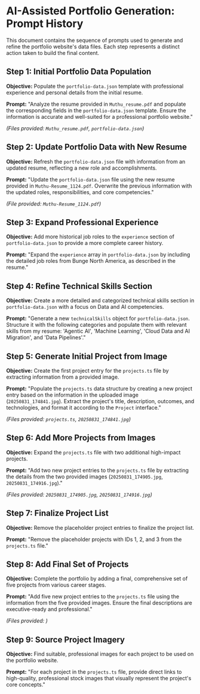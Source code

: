 # AI-Assisted Portfolio Generation: Prompt History

This document contains the sequence of prompts used to generate and refine the portfolio website's data files. Each step represents a distinct action taken to build the final content.

## Step 1: Initial Portfolio Data Population

**Objective:** Populate the `portfolio-data.json` template with professional experience and personal details from the initial resume.

**Prompt:**
"Analyze the resume provided in `Muthu_resume.pdf` and populate the corresponding fields in the `portfolio-data.json` template. Ensure the information is accurate and well-suited for a professional portfolio website."

*(Files provided: `Muthu_resume.pdf`, `portfolio-data.json`)*

## Step 2: Update Portfolio Data with New Resume

**Objective:** Refresh the `portfolio-data.json` file with information from an updated resume, reflecting a new role and accomplishments.

**Prompt:**
"Update the `portfolio-data.json` file using the new resume provided in `Muthu-Resume_1124.pdf`. Overwrite the previous information with the updated roles, responsibilities, and core competencies."

*(File provided: `Muthu-Resume_1124.pdf`)*

## Step 3: Expand Professional Experience

**Objective:** Add more historical job roles to the `experience` section of `portfolio-data.json` to provide a more complete career history.

**Prompt:**
"Expand the `experience` array in `portfolio-data.json` by including the detailed job roles from Bunge North America, as described in the resume."

## Step 4: Refine Technical Skills Section

**Objective:** Create a more detailed and categorized technical skills section in `portfolio-data.json` with a focus on Data and AI competencies.

**Prompt:**
"Generate a new `technicalSkills` object for `portfolio-data.json`. Structure it with the following categories and populate them with relevant skills from my resume: 'Agentic AI', 'Machine Learning', 'Cloud Data and AI Migration', and 'Data Pipelines'."

## Step 5: Generate Initial Project from Image

**Objective:** Create the first project entry for the `projects.ts` file by extracting information from a provided image.

**Prompt:**
"Populate the `projects.ts` data structure by creating a new project entry based on the information in the uploaded image (`20250831_174841.jpg`). Extract the project's title, description, outcomes, and technologies, and format it according to the `Project` interface."

*(Files provided: `projects.ts`, `20250831_174841.jpg`)*

## Step 6: Add More Projects from Images

**Objective:** Expand the `projects.ts` file with two additional high-impact projects.

**Prompt:**
"Add two new project entries to the `projects.ts` file by extracting the details from the two provided images (`20250831_174905.jpg`, `20250831_174916.jpg`)."

*(Files provided: `20250831_174905.jpg`, `20250831_174916.jpg`)*

## Step 7: Finalize Project List

**Objective:** Remove the placeholder project entries to finalize the project list.

**Prompt:**
"Remove the placeholder projects with IDs 1, 2, and 3 from the `projects.ts` file."

## Step 8: Add Final Set of Projects

**Objective:** Complete the portfolio by adding a final, comprehensive set of five projects from various career stages.

**Prompt:**
"Add five new project entries to the `projects.ts` file using the information from the five provided images. Ensure the final descriptions are executive-ready and professional."

*(Files provided: )*

## Step 9: Source Project Imagery

**Objective:** Find suitable, professional images for each project to be used on the portfolio website.

**Prompt:**
"For each project in the `projects.ts` file, provide direct links to high-quality, professional stock images that visually represent the project's core concepts."